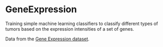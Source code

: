 # GeneExpression

Training simple machine learning classifiers to classify different types of tumors based on the expression intensities of a set of genes. 

Data from the [Gene Expression dataset](https://www.kaggle.com/datasets/crawford/gene-expression/data).
